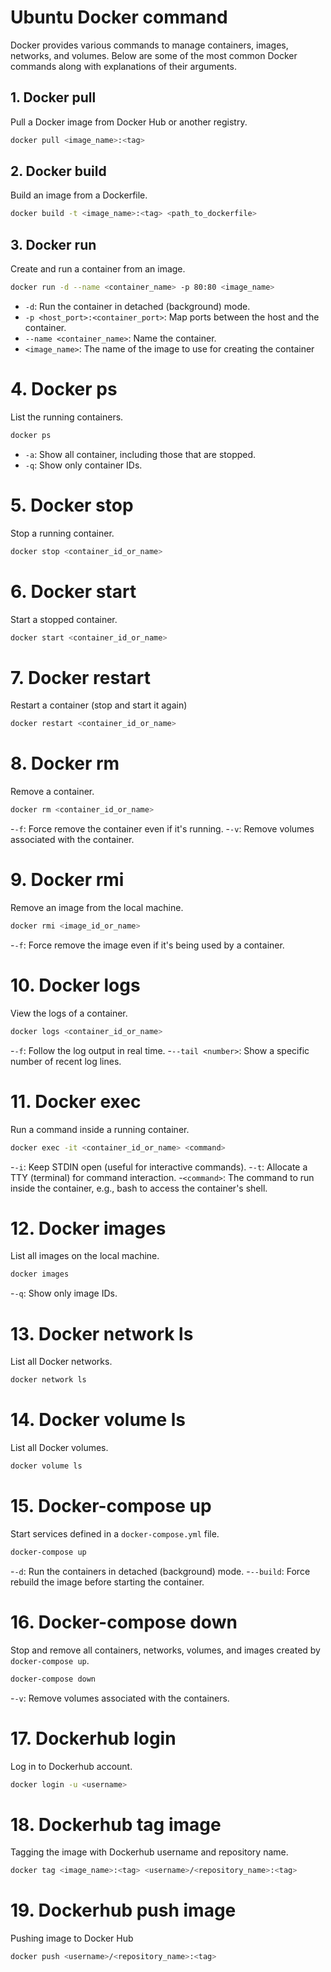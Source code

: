 # Ubuntu Docker command
Docker provides various commands to manage containers, images, networks, and volumes. Below are some of the most common Docker commands along with explanations of their arguments.

## 1. Docker pull
Pull a Docker image from Docker Hub or another registry.

```bash
docker pull <image_name>:<tag>
```

## 2. Docker build
Build an image from a Dockerfile.
```bash
docker build -t <image_name>:<tag> <path_to_dockerfile>
```

## 3. Docker run
Create and run a container from an image.
```bash
docker run -d --name <container_name> -p 80:80 <image_name>
```
- `-d`: Run the container in detached (background) mode.
- `-p <host_port>:<container_port>`: Map ports between the host and the container.
- `--name <container_name>`: Name the container.
- `<image_name>`: The name of the image to use for creating the container

# 4. Docker ps
List the running containers.
```bash
docker ps
```
- `-a`: Show all container, including those that are stopped.
- `-q`: Show only container IDs.

# 5. Docker stop
Stop a running container.
```bash
docker stop <container_id_or_name>
```

# 6. Docker start
Start a stopped container.
```bash
docker start <container_id_or_name>
```

# 7. Docker restart
Restart a container (stop and start it again)
```bash
docker restart <container_id_or_name>
```

# 8. Docker rm
Remove a container.
```bash
docker rm <container_id_or_name>
```
-`-f`: Force remove the container even if it's running.
-`-v`: Remove volumes associated with the container.

# 9. Docker rmi
Remove an image from the local machine.
```bash
docker rmi <image_id_or_name>
```
-`-f`: Force remove the image even if it's being used by a container.

# 10. Docker logs
View the logs of a container.
```bash
docker logs <container_id_or_name>
```
-`-f`: Follow the log output in real time.
-`--tail <number>`: Show a  specific number of recent log lines.

# 11. Docker exec
Run a command inside a running container.
```bash
docker exec -it <container_id_or_name> <command>
```
-`-i`: Keep STDIN open (useful for interactive commands).
-`-t`: Allocate a TTY (terminal) for command interaction.
-`<command>`: The command to run inside the container, e.g., bash to access the container's shell.

# 12. Docker images
List all images on the local machine.
```bash
docker images
```
-`-q`: Show only image IDs.

# 13. Docker network ls
List all Docker networks.
```bash
docker network ls
```

# 14. Docker volume ls
List all Docker volumes.
```bash
docker volume ls
```

# 15. Docker-compose up
Start services defined in a `docker-compose.yml` file.
```bash
docker-compose up
```
-`-d`: Run the containers in detached (background) mode.
-`--build`: Force rebuild the image before starting the container.

# 16. Docker-compose down
Stop and remove all containers, networks, volumes, and images created by `docker-compose up`.
```bash
docker-compose down
```
-`-v`: Remove volumes associated with the containers.

# 17. Dockerhub login
Log in to Dockerhub account.
```bash
docker login -u <username>
```

# 18. Dockerhub tag image
Tagging the image with Dockerhub username and repository name.
```bash
docker tag <image_name>:<tag> <username>/<repository_name>:<tag>
```

# 19. Dockerhub push image
Pushing image to Docker Hub
```bash
docker push <username>/<repository_name>:<tag>
```
